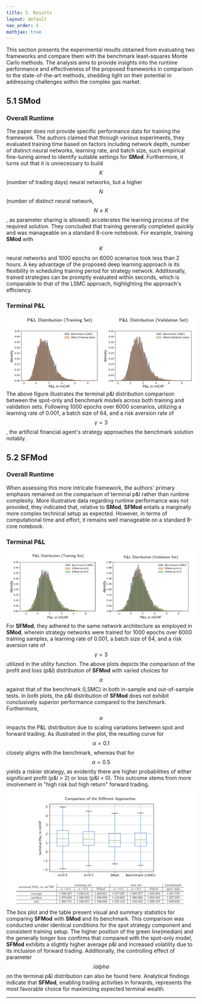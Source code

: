 ```yaml
---
title: 5. Results
layout: default
nav_order: 5
mathjax: true
---
```

This section presents the experimental results obtained from evaluating two frameworks and compare them with the benchmark least-squares Monte Carlo methods. The analysis aims to provide insights into the runtime performance and effectiveness of the proposed frameworks in comparison to the state-of-the-art methods, shedding light on their potential in addressing challenges within the complex gas market.

## 5.1 SMod
### Overall Runtime
The paper does not provide specific performance data for training the framework. The authors claimed that through various experiments, they evaluated training time based on factors including network depth, number of distinct neural networks, learning rate, and batch size, such empirical fine-tuning aimed to identify suitable settings for **SMod**. Furthermore, it turns out that it is unnecessary to build $$K$$(number of trading days) neural networks, but a higher $$N$$(number of distinct neural network, $$ N \leq K $$, as parameter sharing is allowed) accelerates the learning process of the required solution. They concluded that training generally completed quickly and was manageable on a standard 8-core notebook. For example, training **SMod** with $$K$$ neural networks and 1000 epochs on 6000 scenarios took less than 2 hours. A key advantage of the proposed deep learning approach is its flexibility in scheduling training period for strategy network. Additionally, trained strategies can be promptly evaluated within seconds, which is comparable to that of the LSMC approach, highlighting the approach's efficiency.
### Terminal P&L
![SMod p&l](figs/SMod/p&l.png)
The above figure illustrates the terminal p&l distribution comparison between the spot-only and benchmark models across both training and validation sets. Following 1000 epochs over 6000 scenarios, utilizing a learning rate of 0.001, a batch size of 64, and a risk aversion rate of $$\gamma=3$$, the artificial financial agent's strategy approaches the benchmark solution notably. 


## 5.2 SFMod
### Overall Runtime
When assessing this more intricate framework, the authors' primary emphasis remained on the comparison of terminal p&l rather than runtime complexity. More illustrative data regarding runtime performance was not provided, they indicated that, relative to **SMod**, **SFMod** entails a marginally more complex technical setup as expected. However, in terms of computational time and effort, it remains well manageable on a standard 8-core notebook.

### Terminal P&L
![SFMod p&l](figs/SFMod/p&l.png)
For **SFMod**, they adhered to the same network architecture as employed in **SMod**, wherein strategy networks were trained for 1000 epochs over 6000 training samples, a learning rate of 0.001, a batch size of 64, and a risk aversion rate of $$\gamma=3$$ utilized in the utility function. The above plots depicts the comparison of the profit and loss (p&l) distribution of **SFMod** with varied choices for $$\alpha$$ against that of the benchmark (LSMC) in both in-sample and out-of-sample tests. In both plots, the p&l distribution of **SFMod** does not exhibit conclusively superior performance compared to the benchmark. Furthermore, $$\alpha$$ impacts the P&L distribution due to scaling variations between spot and forward trading. As illustrated in the plot, the resulting curve for $$\alpha=0.1$$ closely aligns with the benchmark, whereas that for $$\alpha=0.5$$ yields a riskier strategy, as evidently there are higher probabilities of either significant profit (p&l > 2) or loss (p&l < 0). This outcome stems from more involvement in "high risk but high return" forward trading.

![comparison](figs/SFMod/comparison.png)
The box plot and the table present visual and summary statistics for comparing **SFMod** with **SMod** and its benchmark. This comparison was conducted under identical conditions for the spot strategy component and consistent training setup. The higher position of the green line(median) and the generally longer box confirms that compared with the spot-only model, **SFMod** exhibits a slightly higher average p&l and increased volatility due to its inclusion of forward trading. Additionally, the controlling effect of parameter $$/alpha$$ on the terminal p&l distribution can also be found here. Analytical findings indicate that **SFMod**, enabling trading activities in forwards, represents the most favorable choice for maximizing expected terminal wealth.

---